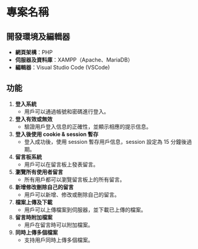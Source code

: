 # 專案名稱

## 開發環境及編輯器

- **網頁架構**：PHP
- **伺服器及資料庫**：XAMPP（Apache、MariaDB）
- **編輯器**：Visual Studio Code (VSCode)

## 功能

1. **登入系統**
   - 用戶可以通過帳號和密碼進行登入。
2. **登入有效或無效**
   - 驗證用戶登入信息的正確性，並顯示相應的提示信息。
3. **登入後使用 cookie & session 暫存**
   - 登入成功後，使用 session 暫存用戶信息，session 設定為 15 分鐘後過期。
4. **留言板系統**
   - 用戶可以在留言板上發表留言。
5. **瀏覽所有使用者留言**
   - 所有用戶都可以瀏覽留言板上的所有留言。
6. **新增修改刪除自己的留言**
   - 用戶可以新增、修改或刪除自己的留言。
7. **檔案上傳及下載**
   - 用戶可以上傳檔案到伺服器，並下載已上傳的檔案。
8. **留言時附加檔案**
   - 用戶在留言時可以附加檔案。
9. **同時上傳多個檔案**
   - 支持用戶同時上傳多個檔案。
